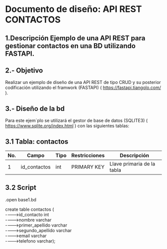 # Documento de diseño: API REST CONTACTOS
## 1.Descripción Ejemplo de una API REST para gestionar contactos en una BD utilizando FASTAPI.

## 2.- Objetivo 
Realizar un ejemplo de diseño de una API REST de tipo CRUD y su posterior codificación utilizando el framwork (FASTAPI) ( https://fastapi.tiangolo.com/ ).

## 3.- Diseño de la bd
Para este ejem´plo se utilizará el gestor de base de datos (SQLITE3) ( https://www.sqlite.org/index.html ) con las siguientes tablas:

## 3.1 Tabla: contactos
|No.|Campo|Tipo|Restricciones|Descripción|
|--|--|--|--|--|
|1|id_contactos|int|PRIMARY KEY|Llave primaria de la tabla|

## 3.2 Script 
.open base1.bd


create table contactos (  
---->id_contacto                   int  
---->nombre                        varchar  
---->primer_apellido               varchar  
---->segundo_apellido              varchar  
---->email                         varchar  
---->telefono                      varchar);
